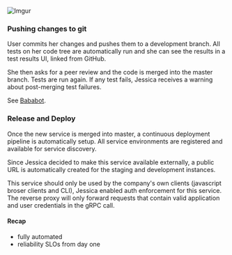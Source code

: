 
![Imgur](https://i.imgur.com/oezuysl.png)

### Pushing changes to git

User commits her changes and pushes them to a development branch. All tests on her code tree are automatically run and she can see the results in a test results UI, linked from GitHub.

She then asks for a peer review and the code is merged into the master branch. Tests are run again. If any test fails, Jessica receives a warning about post-merging test failures.

See [Bababot](Bababot.md).

### Release and Deploy

Once the new service is merged into master, a continuous deployment pipeline is automatically setup. All service environments are registered and available for service discovery.

Since Jessica decided to make this service available externally, a public URL is automatically created for the staging and development instances.

This service should only be used by the company's own clients (javascript broser clients and CLI), Jessica enabled auth enforcement for this service. The reverse proxy will only forward requests that contain valid application and user credentials in the gRPC call.

#### Recap
* fully automated
* reliability SLOs from day one

